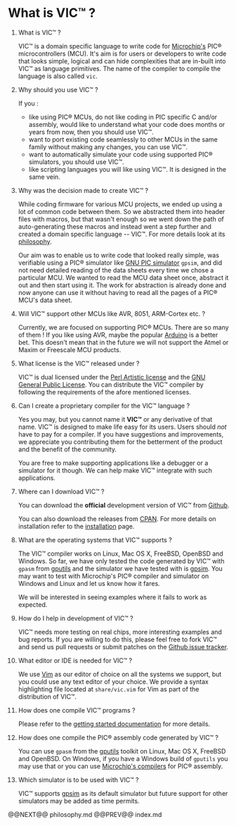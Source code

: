 # What is VIC&trade; ?

1. What is VIC&trade; ?

    VIC&trade; is a domain specific language to write code for
[Microchip's](http://www.microchip.com) PIC&reg; microcontrollers (MCU).
It's aim is for users or developers to write code that looks
simple, logical and can hide complexities that are in-built into VIC&trade; as language
primitives. The name of the compiler to compile the language is also called
`vic`.

1. Why should you use VIC&trade; ?

    If you :
    
    - like using PIC&reg; MCUs, do not like coding in PIC specific
C and/or assembly, would like to understand what your code does months or years
from now, then you should use VIC&trade;.
    - want to port existing code seamlessly
to other MCUs in the same family without making any changes, you can
use VIC&trade;. 
    - want to automatically simulate your code using supported PIC&reg;
  simulators, you should use VIC&trade;.
    - like scripting languages you will like using VIC&trade;. It is designed in the
  same vein.

1. Why was the decision made to create VIC&trade; ?

    While coding firmware for various MCU projects, we ended up using a
lot of common code between them. So we abstracted them into header files with
macros, but that wasn't enough so we went down the path of auto-generating these
macros and instead went a step further and created a domain specific language --
VIC&trade;. For more details look at its [philosophy](./philosophy.html).

    Our aim was to enable us to write code that looked really simple, was
verifiable using a PIC&reg; simulator like [GNU PIC simulator](http://gpsim.sourceforge.net/gpsim.html) `gpsim`,
and did not need detailed reading of the data
sheets every time we chose a particular MCU. We wanted to read the MCU data
sheet once, abstract it out and then start using it. The work for abstraction is
already done and now anyone can use it without having to read all the pages of a
PIC&reg; MCU's data sheet.

1. Will VIC&trade; support other MCUs like AVR, 8051, ARM-Cortex etc. ?

    Currently, we are focused on supporting PIC&reg; MCUs. There are so many
of them ! If you like using AVR, maybe the popular [Arduino](http://arduino.cc) is a better bet. This
doesn't mean that in the future we will not support the Atmel or Maxim or Freescale MCU products.

1. What license is the VIC&trade; released under ?

    VIC&trade; is dual licensed under the [Perl Artistic license](http://opensource.org/licenses/artistic-license-2.0) and the [GNU General Public
License](https://gnu.org/licenses/gpl-3.0.txt). You can distribute the VIC&trade; compiler by following the requirements of
the afore mentioned licenses.

1. Can I create a proprietary compiler for the VIC&trade; language ?

    Yes you may, but you cannot name it **VIC&trade;** or any derivative of that name.
VIC&trade; is designed to make life easy for its users. Users should *not* have to pay for a compiler. If you
have suggestions and improvements, we appreciate you contributing them for the
betterment of the product and the benefit of the community.

    You are free to make supporting applications like a debugger or a simulator for
it though. We can help make VIC&trade; integrate with such applications.

1. Where can I download VIC&trade; ?

    You can download the **official** development version of VIC&trade; from [Github](https://github.com/vikasnkumar/vic).
    
    You can also download the releases from [CPAN](http://www.cpan.org). For
more details on installation refer to the [installation](./install.html) page.

1. What are the operating systems that VIC&trade; supports ?

    The VIC&trade; compiler works on Linux, Mac OS X, FreeBSD, OpenBSD and Windows.
So far, we have only tested the code generated by VIC&trade; with `gpasm` from
[gputils](http://gputils.sourceforge.net/) and the simulator we have tested with is [gpsim](http://gpsim.sourceforge.net/gpsim.html). You may
want to test with Microchip's PIC&reg; compiler and simulator on Windows and
Linux and let us know how it fares.

    We will be interested in seeing examples where it fails to work as expected.

1. How do I help in development of VIC&trade; ?

    VIC&trade; needs more testing on real chips, more interesting examples and bug
reports. If you are willing to do this, please feel free to fork VIC&trade; and
send us pull requests or submit patches on the [Github issue tracker](https://github.com/vikasnkumar/vic/issues).

1. What editor or IDE is needed for VIC&trade; ?

    We use [Vim](http://www.vim.org/) as our editor of choice on all the systems we support,
but you could use any text editor of your choice. We provide a syntax
highlighting file located at `share/vic.vim` for Vim as part of the distribution of VIC&trade;.

1. How does one compile VIC&trade; programs ?

    Please refer to the [getting started documentation](gettingstarted.md) for more details.

1. How does one compile the PIC&reg; assembly code generated by VIC&trade; ?

    You can use `gpasm` from the [gputils](http://gputils.sourceforge.net/) toolkit on Linux, Mac OS X, FreeBSD
and OpenBSD. On Windows, if you have a Windows build of `gputils` you may use
that or you can use [Microchip's compilers](http://www.microchip.com/compilers/) for PIC&reg; assembly.

1. Which simulator is to be used with VIC&trade; ?

    VIC&trade; supports [gpsim](http://gpsim.sourceforge.net/gpsim.html) as its default simulator but future support
for other simulators may be added as time permits.

@@NEXT@@ philosophy.md @@PREV@@ index.md
